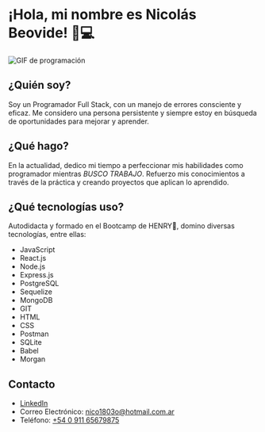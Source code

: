 <!DOCTYPE html>
<html lang="en">

<head>
  <meta charset="UTF-8">
  <meta name="viewport" content="width=device-width, initial-scale=1.0">
</head>

<body>

  <h1>¡Hola, mi nombre es Nicolás Beovide! 👾💻</h1>

  <img src="https://user-images.githubusercontent.com/104478980/219165521-b78d26d5-bd86-4014-a2d2-54d89e1f9121.gif" alt="GIF de programación">

  <h2>¿Quién soy?</h2>
  <p>Soy un Programador Full Stack, con un manejo de errores consciente y eficaz. Me considero una persona persistente y siempre estoy en búsqueda de oportunidades para mejorar y aprender.</p>

  <h2>¿Qué hago?</h2>
  <p>En la actualidad, dedico mi tiempo a perfeccionar mis habilidades como programador mientras <em>BUSCO TRABAJO</em>. Refuerzo mis conocimientos a través de la práctica y creando proyectos que aplican lo aprendido.</p>

  <h2>¿Qué tecnologías uso?</h2>
  <p>Autodidacta y formado en el Bootcamp de HENRY🚀, domino diversas tecnologías, entre ellas:
    <ul>
      <li>JavaScript</li>
      <li>React.js</li>
      <li>Node.js</li>
      <li>Express.js</li>
      <li>PostgreSQL</li>
      <li>Sequelize</li>
      <li>MongoDB</li>
      <li>GIT</li>
      <li>HTML</li>
      <li>CSS</li>
      <li>Postman</li>
      <li>SQLite</li>
      <li>Babel</li>
      <li>Morgan</li>
    </ul>
  </p>

  <h2>Contacto</h2>
  <ul>
    <li><a href="https://www.linkedin.com/in/nicolas-beovide/" target="_blank">LinkedIn</a></li>
    <li>Correo Electrónico: <a href="mailto:nico1803o@hotmail.com.ar">nico1803o@hotmail.com.ar</a></li>
    <li>Teléfono: <a href="tel:+541165679875">+54 0 911 65679875</a></li>
  </ul>

</body>

</html>
